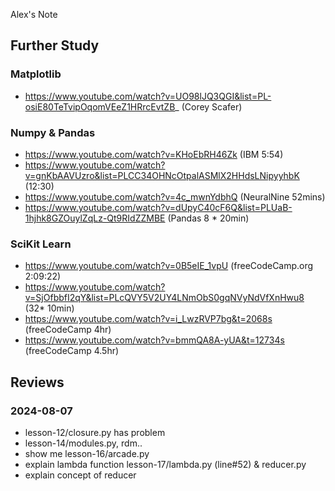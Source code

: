 Alex's Note

## Further Study

### Matplotlib 
 - https://www.youtube.com/watch?v=UO98lJQ3QGI&list=PL-osiE80TeTvipOqomVEeZ1HRrcEvtZB_ (Corey Scafer)
 
### Numpy & Pandas
 - https://www.youtube.com/watch?v=KHoEbRH46Zk (IBM 5:54)
 - https://www.youtube.com/watch?v=gnKbAAVUzro&list=PLCC34OHNcOtpalASMlX2HHdsLNipyyhbK (12:30)
 - https://www.youtube.com/watch?v=4c_mwnYdbhQ (NeuralNine 52mins)
 - https://www.youtube.com/watch?v=dUpyC40cF6Q&list=PLUaB-1hjhk8GZOuylZqLz-Qt9RIdZZMBE (Pandas 8 * 20min) 


### SciKit Learn
 - https://www.youtube.com/watch?v=0B5eIE_1vpU (freeCodeCamp.org 2:09:22)
 - https://www.youtube.com/watch?v=SjOfbbfI2qY&list=PLcQVY5V2UY4LNmObS0gqNVyNdVfXnHwu8 (32* 10min)
 - https://www.youtube.com/watch?v=i_LwzRVP7bg&t=2068s (freeCodeCamp 4hr)
 - https://www.youtube.com/watch?v=bmmQA8A-yUA&t=12734s (freeCodeCamp 4.5hr)


## Reviews
### 2024-08-07
 - lesson-12/closure.py has problem
 - lesson-14/modules.py, rdm..
 - show me lesson-16/arcade.py
 - explain lambda function lesson-17/lambda.py (line#52) & reducer.py
 - explain concept of reducer